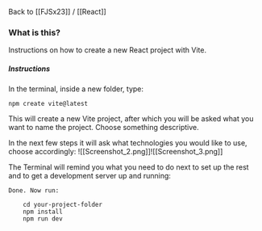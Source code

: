 Back to [[FJSx23]] / [[React]]
### What is this?
Instructions on how to create a new React project with Vite.
##### Instructions
In the terminal, inside a new folder, type:
```
npm create vite@latest
```
This will create a new Vite project, after which you will be asked what you want to name the project. Choose something descriptive. 

In the next few steps it will ask what technologies you would like to use, choose accordingly:
![[Screenshot_2.png]]![[Screenshot_3.png]]

The Terminal will remind you what you need to do next to set up the rest and to get a development server up and running: 

```
Done. Now run:

	cd your-project-folder
	npm install
	npm run dev
```



